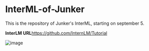 # InterML-of-Junker
This is the repository of Junker's InterML, starting on september 5.

**InterLM URL**<https://github.com/InternLM/Tutorial>

![image](https://github.com/user-attachments/assets/98f6859b-211a-4606-a353-2bf6981d2b72)

